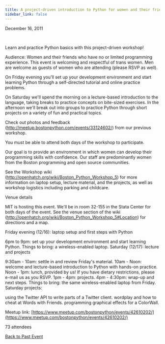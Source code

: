 ```yaml
---
title: A project-driven introduction to Python for women and their friends
sidebar_link: false
---
```


December 16, 2011


   

Learn and practice Python basics with this project-driven workshop!

Audience: Women and their friends who have no or limited programming experience. This event is welcoming and respectful of trans women. Men are welcome as guests of women who are attending (please RSVP as well).

On Friday evening you'll set up your development environment and start learning Python through a self-directed tutorial and online practice problems.

On Saturday we'll spend the morning on a lecture-based introduction to the language, taking breaks to practice concepts on bite-sized exercises. In the afternoon we'll break out into groups to practice Python through short projects on a variety of fun and practical topics.

Check out photos and feedback (http://meetup.bostonpython.com/events/33124602/) from our previous workshop.

You must be able to attend both days of the workshop to participate.

Our goal is to provide an environment in which women can develop their programming skills with confidence. Our staff are predominantly women from the Boston programming and open source communities.

See the Workshop wiki (http://openhatch.org/wiki/Boston_Python_Workshop_5) for more information on laptop setup, lecture material, and the projects, as well as workshop logistics including parking and childcare.

Venue details

MIT is hosting this event. We'll be in room 32-155 in the Stata Center for both days of the event. See the venue section of the wiki (http://openhatch.org/wiki/Boston_Python_Workshop_5#Location) for directions and a map.

Friday evening (12/16): laptop setup and first steps with Python

6pm to 9pm: set up your development environment and start learning Python. Things to bring: a wireless-enabled laptop. Saturday (12/17): lecture and projects

9:30am - 10am: settle in and review Friday's material. 10am - Noon: welcome and lecture-based introduction to Python with hands-on practice. Noon - 1pm: lunch, provided by us! If you have dietary restrictions, please e-mail us as you RSVP. 1pm - 4pm: projects. 4pm - 4:30pm: wrap-up and next steps. Things to bring: the same wireless-enabled laptop from Friday. Saturday projects:

using the Twitter API to write parts of a Twitter client. wordplay and how to cheat at Words with Friends. programming graphical effects for a ColorWall.


Meetup link: [https://www.meetup.com/bostonpython/events/42610202/](https://www.meetup.com/bostonpython/events/42610202/)

73 attendees

[Back to Past Event](past-events.md)